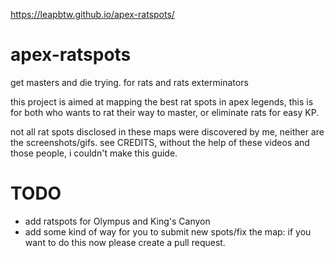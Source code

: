https://leapbtw.github.io/apex-ratspots/

# apex-ratspots
get masters and die trying. for rats and rats exterminators

this project is aimed at mapping the best rat spots in apex legends, this is for both who wants to rat their way to master, or eliminate rats for easy KP.

not all rat spots disclosed in these maps were discovered by me, neither are the screenshots/gifs. see CREDITS, without the help of these videos and those people, i couldn't make this guide.

# TODO
- add ratspots for Olympus and King's Canyon
- add some kind of way for you to submit new spots/fix the map: if you want to do this now please create a pull request.
